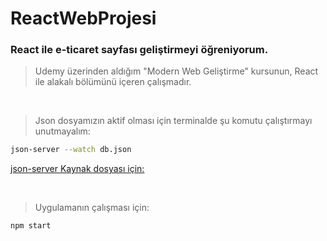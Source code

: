 # ReactWebProjesi
### React ile e-ticaret sayfası geliştirmeyi öğreniyorum.

> Udemy üzerinden aldığım "Modern Web Geliştirme" kursunun, React ile alakalı bölümünü içeren çalışmadır.
<br>

> Json dosyamızın aktif olması için terminalde şu komutu çalıştırmayı unutmayalım:

```bash
json-server --watch db.json
```

[json-server Kaynak dosyası için:](https://github.com/typicode/json-server)

<br>

> Uygulamanın çalışması için:

```bash
npm start
```